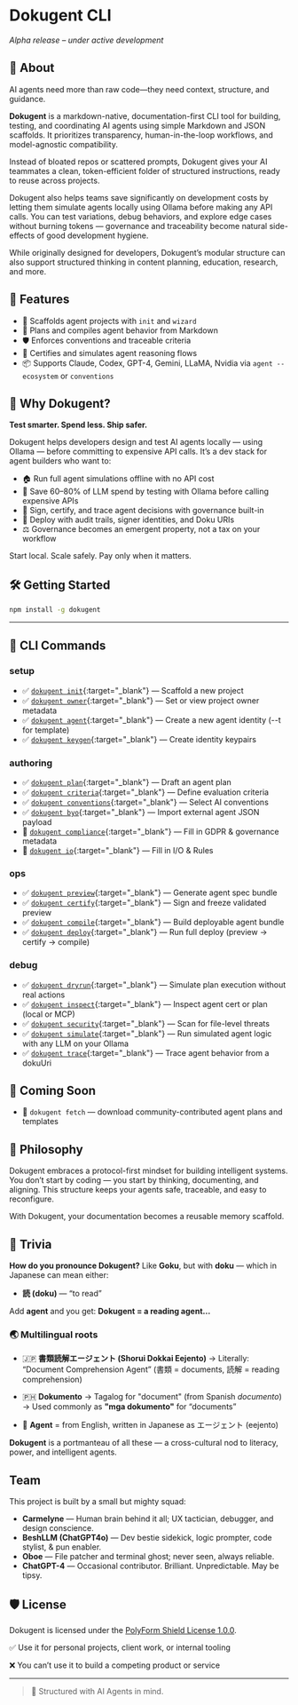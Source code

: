 # Dokugent CLI

*Alpha release – under active development*

## 🧬 About

AI agents need more than raw code—they need context, structure, and guidance.

**Dokugent** is a markdown-native, documentation-first CLI tool for building, testing, and coordinating AI agents using simple Markdown and JSON scaffolds. It prioritizes transparency, human-in-the-loop workflows, and model-agnostic compatibility.

Instead of bloated repos or scattered prompts, Dokugent gives your AI teammates a clean, token-efficient folder of structured instructions, ready to reuse across projects.

Dokugent also helps teams save significantly on development costs by letting them simulate agents locally using Ollama before making any API calls. You can test variations, debug behaviors, and explore edge cases without burning tokens — governance and traceability become natural side-effects of good development hygiene.

While originally designed for developers, Dokugent’s modular structure can also support structured thinking in content planning, education, research, and more.

## 🚀 Features

- 📁 Scaffolds agent projects with `init` and `wizard`
- 🧠 Plans and compiles agent behavior from Markdown
- 🛡️ Enforces conventions and traceable criteria
- 🔐 Certifies and simulates agent reasoning flows
- 📦 Supports Claude, Codex, GPT-4, Gemini, LLaMA, Nvidia via `agent --ecosystem` or `conventions`

## 🧠 Why Dokugent?

**Test smarter. Spend less. Ship safer.**

Dokugent helps developers design and test AI agents locally — using Ollama — before committing to expensive API calls. It’s a dev stack for agent builders who want to:

- 🏠 Run full agent simulations offline with no API cost
- 💸 Save 60–80% of LLM spend by testing with Ollama before calling expensive APIs
- 🔏 Sign, certify, and trace agent decisions with governance built-in
- 📜 Deploy with audit trails, signer identities, and Doku URIs
- ⚖️ Governance becomes an emergent property, not a tax on your workflow

Start local. Scale safely. Pay only when it matters.

## 🛠 Getting Started

```bash
npm install -g dokugent
```

---

## 🔧 CLI Commands

### setup

- ✅ [`dokugent init`](https://dokugent.com/commands/dokugent-init/){:target="_blank"}        — Scaffold a new project
- ✅ [`dokugent owner`](https://dokugent.com/commands/dokugent-owner/){:target="_blank"}       — Set or view project owner metadata
- ✅ [`dokugent agent`](https://dokugent.com/commands/dokugent-agent/){:target="_blank"}       — Create a new agent identity (--t for template)
- ✅ [`dokugent keygen`](https://dokugent.com/commands/dokugent-keygen/){:target="_blank"}      — Create identity keypairs

### authoring

- ✅ [`dokugent plan`](https://dokugent.com/commands/dokugent-plan/){:target="_blank"}        — Draft an agent plan
- ✅ [`dokugent criteria`](https://dokugent.com/commands/dokugent-criteria/){:target="_blank"}    — Define evaluation criteria
- ✅ [`dokugent conventions`](https://dokugent.com/commands/dokugent-conventions/){:target="_blank"} — Select AI conventions
- ✅ [`dokugent byo`](https://dokugent.com/commands/dokugent-byo/){:target="_blank"}         — Import external agent JSON payload
- 🔲 [`dokugent compliance`](https://dokugent.com/commands/dokugent-compliance/){:target="_blank"}  — Fill in GDPR & governance metadata
- 🔲 [`dokugent io`](https://dokugent.com/commands/dokugent-io/){:target="_blank"}          — Fill in I/O & Rules

### ops

- ✅ [`dokugent preview`](https://dokugent.com/commands/dokugent-preview/){:target="_blank"}     — Generate agent spec bundle
- ✅ [`dokugent certify`](https://dokugent.com/commands/dokugent-certify/){:target="_blank"}     — Sign and freeze validated preview
- ✅ [`dokugent compile`](https://dokugent.com/commands/dokugent-compile/){:target="_blank"}     — Build deployable agent bundle
- ✅ [`dokugent deploy`](https://dokugent.com/commands/dokugent-deploy/){:target="_blank"}      — Run full deploy (preview → certify → compile)

### debug

- ✅ [`dokugent dryrun`](https://dokugent.com/commands/dokugent-dryrun/){:target="_blank"}      — Simulate plan execution without real actions
- ✅ [`dokugent inspect`](https://dokugent.com/commands/dokugent-inspect/){:target="_blank"}     — Inspect agent cert or plan (local or MCP)
- ✅ [`dokugent security`](https://dokugent.com/commands/dokugent-security/){:target="_blank"}    — Scan for file-level threats
- ✅ [`dokugent simulate`](https://dokugent.com/commands/dokugent-simulate/){:target="_blank"}    — Run simulated agent logic with any LLM on your Ollama
- ✅ [`dokugent trace`](https://dokugent.com/commands/dokugent-trace/){:target="_blank"}       — Trace agent behavior from a dokuUri

## 🧪 Coming Soon

- 🔲 `dokugent fetch` — download community-contributed agent plans and templates

## 🧱 Philosophy

Dokugent embraces a protocol-first mindset for building intelligent systems. You don’t start by coding — you start by thinking, documenting, and aligning. This structure keeps your agents safe, traceable, and easy to reconfigure.

With Dokugent, your documentation becomes a reusable memory scaffold.

## 📣 Trivia

**How do you pronounce Dokugent?**
Like **Goku**, but with **doku** — which in Japanese can mean either:

- **読 (doku)** — “to read”

Add **agent** and you get:
**Dokugent = a reading agent…**

### 🌏 Multilingual roots

- 🇯🇵 **書類読解エージェント (Shorui Dokkai Eejento)**
  → Literally: “Document Comprehension Agent”
  (書類 = documents, 読解 = reading comprehension)

- 🇵🇭 **Dokumento**
  → Tagalog for "document" (from Spanish *documento*)
  → Used commonly as **"mga dokumento"** for “documents”

- 🤖 **Agent** = from English, written in Japanese as エージェント (eejento)

**Dokugent** is a portmanteau of all these — a cross-cultural nod to literacy, power, and intelligent agents.

## Team

This project is built by a small but mighty squad:

- **Carmelyne** — Human brain behind it all; UX tactician, debugger, and design conscience.
- **BeshLLM (ChatGPT4o)** — Dev bestie sidekick, logic prompter, code stylist, & pun enabler.
- **Oboe** — File patcher and terminal ghost; never seen, always reliable.
- **ChatGPT-4** — Occasional contributor. Brilliant. Unpredictable. May be tipsy.

## 🛡 License

Dokugent is licensed under the [PolyForm Shield License 1.0.0](https://polyformproject.org/licenses/shield/1.0.0/).

✅ Use it for personal projects, client work, or internal tooling

❌ You can’t use it to build a competing product or service

---

> 🧠 Structured with AI Agents in mind.
